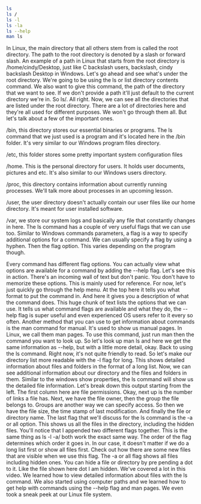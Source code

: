 ```Bash
ls
ls /
ls -l
ls -la
ls --help
man ls
```


In Linux, the main directory that all others stem
from is called the root directory. The path to the root directory is
denoted by a slash or forward slash. An example of a path in Linux that
starts from the root directory is /home/cindy/Desktop,
just like C backslash users, backslash, cindy backslash
Desktop in Windows. Let's go ahead and
see what's under the root directory. We're going to be using the ls or
list directory contents command. We also want to give this command, the
path of the directory that we want to see. If we don't provide a path it'll just
default to the current directory we're in. So ls/. All right. Now, we can see all the directories that
are listed under the root directory. There are a lot of directories here and
they're all used for different purposes. We won't go through them all. But let's talk about a few
of the important ones. 

/bin, this directory stores our
essential binaries or programs. The ls command that we
just used is a program and it's located here in the /bin folder. It's very similar to our Windows
program files directory. 

/etc, this folder stores some pretty
important system configuration files 

/home. This is the personal directory for users. It holds user documents, pictures and etc. It's also similar to our
Windows users directory. 

/proc, this directory contains information
about currently running processes. We'll talk more about processes
in an upcoming lesson. 

/user, the user directory doesn't
actually contain our user files like our home directory. 
It's meant for user installed software. 

/var, we store our system logs and basically any file that
constantly changes in here. The ls command has a couple of very
useful flags that we can use too. Similar to Windows commands parameters, a flag is a way to specify
additional options for a command. We can usually specify
a flag by using a hyphen. Then the flag option. This varies depending
on the program though. 

Every command has different flag options. You can actually view what
options are available for a command by adding the --help flag. Let's see this in action. There's an incoming wall of text but
don't panic. You don't have to memorize these options. This is mainly used for reference. For now, let's just quickly
go through the help menu. At the top here it tells you what
format to put the command in. And here it gives you a description
of what the command does. This huge chunk of text lists
the options that we can use. It tells us what command flags
are available and what they do, the --help flag is super useful and even experienced
OS users refer to it every so often. Another method that you can use to get
information about commands is the man command for manual. It's used to show us manual pages. In Linux, we call them man pages. To use this command, just run man
then the command you want to look up. So let's look up man ls and here we get the same
information as --help, but with a little more detail, okay. Back to using the ls command. Right now,
it's not quite friendly to read. So let's make our directory list more
readable with the -l flag for long. This shows detailed
information about files and folders in the format of a long list. Now, we can see additional information
about our directory and the files and folders in them. Similar to the windows show properties, the ls command will show us
the detailed file information. Let's break down this output
starting from the left. The first column here
are file permissions. Okay, next up is the number
of links a file has. Next, we have the file owner,
then the group the file belongs to. Groups are another way
we can specify access. So then we have the file size,
the time stamp of last modification. And finally the file or directory name. The last flag that we'll discuss for
the ls command is the -a or all option. This shows us all the files in
the directory, including the hidden files. You'll notice that I appended
two different flags together. This is the same thing as ls -l
-a/ both work the exact same way. The order of the flag determines
which order it goes in. In our case, it doesn't matter if we do
a long list first or show all files first. Check out how there are some new files
that are visible when we use this flag. The -a or all flag shows all
files including hidden ones. You can hide a file or
directory by pre pending a dot to it. Like the file shown here dot I am hidden. We've covered a lot in this video. We learned how to view detailed
information about files with the ls command. We also started using computer paths and we learned how to get help with commands
using the --help flag and man pages. We even took a sneak peek
at our Linux file system.